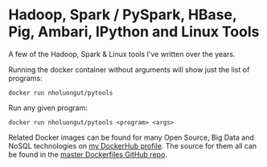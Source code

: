 # Hadoop, Spark / PySpark, HBase, Pig, Ambari, IPython and Linux Tools ###

A few of the Hadoop, Spark & Linux tools I've written over the years.

Running the docker container without arguments will show just the list of programs:

```
docker run nholuongut/pytools
```

Run any given program:

```
docker run nholuongut/pytools <program> <args>
```


Related Docker images can be found for many Open Source, Big Data and NoSQL technologies on [my DockerHub profile](https://hub.docker.com/r/nholuongut).
The source for them all can be found in the [master Dockerfiles GitHub repo](https://github.com/nholuongut/Dockerfiles/).

